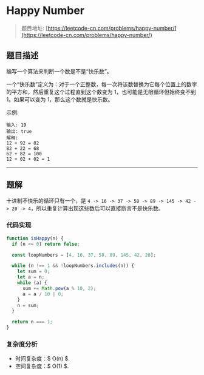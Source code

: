 # Happy Number

> 题目地址: [https://leetcode-cn.com/problems/happy-number/](https://leetcode-cn.com/problems/happy-number/)

## 题目描述
编写一个算法来判断一个数是不是“快乐数”。

一个“快乐数”定义为：对于一个正整数，每一次将该数替换为它每个位置上的数字的平方和，然后重复这个过程直到这个数变为 1，也可能是无限循环但始终变不到 1。如果可以变为 1，那么这个数就是快乐数。

示例: 

```
输入: 19
输出: true
解释: 
12 + 92 = 82
82 + 22 = 68
62 + 82 = 100
12 + 02 + 02 = 1
```

------

## 题解

十进制不快乐的循环只有一个，是 `4 -> 16 -> 37 -> 58 -> 89 -> 145 -> 42 -> 20 -> 4`，所以重复计算出现这些数后可以直接断言不是快乐数。

### 代码实现

```js
function isHappy(n) {
  if (n <= 0) return false;

  const loopNumbers = [4, 16, 37, 58, 89, 145, 42, 20];

  while (n !== 1 && !loopNumbers.includes(n)) {
    let sum = 0;
    let a = n;
    while (a) {
      sum += Math.pow(a % 10, 2);
      a = a / 10 | 0;
    }
    n = sum;
  }

  return n === 1;
}
```

### 复杂度分析

* 时间复杂度：$ O(n) $.
* 空间复杂度：$ O(1) $.
